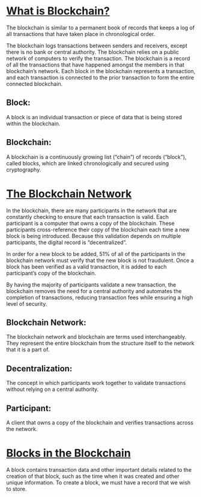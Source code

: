 # [What is Blockchain?](https://www.codecademy.com/courses/introduction-to-blockchain/lessons/blockchain-introduction/exercises/what-is-blockchain)

The blockchain is similar to a permanent book of records that keeps a log of all transactions that have taken place in chronological order.

The blockchain logs transactions between senders and receivers, except there is no bank or central authority.
The blockchain relies on a public network of computers to verify the transaction. 
The blockchain is a record of all the transactions that have happened amongst the members in that blockchain’s network.
Each block in the blockchain represents a transaction, and each transaction is connected to the prior transaction to form the entire connected blockchain.

## Block:
A block is an individual transaction or piece of data that is being stored within the blockchain.

## Blockchain:
A blockchain is a continuously growing list (“chain”) of records (“block”), called blocks, which are linked chronologically and secured using cryptography.

# [The Blockchain Network](https://www.codecademy.com/courses/introduction-to-blockchain/lessons/blockchain-introduction/exercises/blockchain-network)
In the blockchain, there are many participants in the network that are constantly checking to ensure that each transaction is valid.
Each participant is a computer that owns a copy of the blockchain.
These participants cross-reference their copy of the blockchain each time a new block is being introduced.
Because this validation depends on multiple participants, the digital record is “decentralized”.

In order for a new block to be added, 51% of all of the participants in the blockchain network must verify that the new block is not fraudulent. Once a block has been verified as a valid transaction, it is added to each participant’s copy of the blockchain.

By having the majority of participants validate a new transaction, the blockchain removes the need for a central authority and automates the completion of transactions, reducing transaction fees while ensuring a high level of security.

## Blockchain Network:
The blockchain network and blockchain are terms used interchangeably. They represent the entire blockchain from the structure itself to the network that it is a part of.

## Decentralization:
The concept in which participants work together to validate transactions without relying on a central authority.

## Participant:
A client that owns a copy of the blockchain and verifies transactions across the network.

# [Blocks in the Blockchain](https://www.codecademy.com/courses/introduction-to-blockchain/lessons/blockchain-introduction/exercises/blockchain-blocks)
A block contains transaction data and other important details related to the creation of that block, such as the time when it was created and other unique information.
To create a block, we must have a record that we wish to store.
